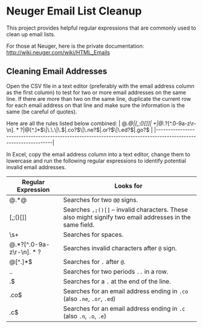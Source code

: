 # Neuger Email List Cleanup
This project provides helpful regular expressions that are commonly used to clean up email lists.

For those at Neuger, here is the private documentation:
http://wiki.neuger.com/wiki/HTML_Emails

## Cleaning Email Addresses
Open the CSV file in a text editor (preferably with the email address column as the first column) to test for two or more email addresses on the same line. If there are more than two on the same line, duplicate the current row for each email address on that line and make sure the information is the same (be careful of quotes).

Here are all the rules listed below combined:
| @.*@\|[,;\(\)\[\]]\| +\|@.*?[^\.0-9a-z\r\-\n$].*?$\|@[^\.]*$\|\.\.\|\.$\|\.co?$\|\.ne?$\|\.or?$\|\.ed?$\|\.go?$ |
|-----------------------------------------------------------------------------------------------------------------|

In Excel, copy the email address column into a text editor, change them to lowercase and run the following regular expressions to identify potential invalid email addresses.

| Regular Expression         | Looks for                                                                                                     |
|----------------------------|---------------------------------------------------------------------------------------------------------------|
| @.*@                       | Searches for two `@@` signs.                                                                                   |
| [,;\(\)\[\]]               | Searches `,;()[]` – invalid characters. These also might signify two email addresses in the same field.       |
| \s+                        | Searches for spaces.                                                                                          |
| @.*?[^\.0-9a-z\r\-\n$].*?$ | Searches invalid characters after `@` sign.                                                                   |
| @[^\.]*$                   | Searches for `.` after `@`.                                                                                   |
| \.\.                       | Searches for two periods `..` in a row.                                                                       |
| \.$                        | Searches for a `.` at the end of the line.                                                                    |
| \.co$                      | Searches for an email address ending in `.co` (also `.ne`, `.or`, `.ed`)                                      |
| \.c$                       | Searches for an email address ending in `.c` (also `.n`, `.o`, `.e`)                                          |
